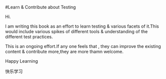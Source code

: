 #Learn & Contribute about Testing

Hi.

I am writing this book as an effort to learn testing & various facets of it.This would include various spikes of different tools & understanding of the different test practices.

This is an ongoing effort.If any one feels that , they can improve the existing content & contribute more,they are more thamn welcome.

Happy Learning

快乐学习



